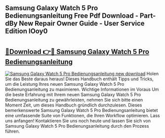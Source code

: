 ## Samsung Galaxy Watch 5 Pro Bedienungsanleitung Free Pdf Download - Part-dBy New Repair Owner Guide - User Service Edition IOoy0

# <h2><a href="http://df3wy4g.blite.top/?on=Samsung+Galaxy+Watch+5+Pro+Bedienungsanleitung">🔗Download 👉🔴 Samsung Galaxy Watch 5 Pro Bedienungsanleitung</a></h2>

[![Samsung Galaxy Watch 5 Pro Bedienungsanleitung new download](https://i.imgur.com/lujVjoI.png)](http://df3wy4g.blite.top/?on=Samsung+Galaxy+Watch+5+Pro+Bedienungsanleitung)
Holen Sie das Beste daraus heraus! Dieses Handbuch enthält Tipps und Tricks, um die Leistung Ihres neuen Samsung Galaxy Watch 5 Pro Bedienungsanleitung zu maximieren. Wichtige Informationen im Voraus Um die beste Erfahrung mit Ihrem neuen Samsung Galaxy Watch 5 Pro Bedienungsanleitung zu gewährleisten, nehmen Sie sich bitte einen Moment Zeit, um dieses Handbuch gründlich durchzulesen. Dieses bemerkenswerte Samsung Galaxy Watch 5 Pro Bedienungsanleitung bietet eine umfassende Suite von Funktionen, die Ihren Workflow optimieren. Lass uns anfangen! Kontaktieren Sie uns noch heute und lassen Sie sich von Samsung Galaxy Watch 5 Pro Bedienungsanleitung durch den Prozess führen.
